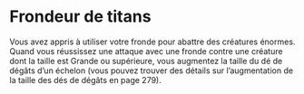 # Frondeur de titans

<p>Vous avez appris à utiliser votre fronde pour abattre des créatures énormes. Quand vous réussissez une attaque avec une fronde contre une créature dont la taille est Grande ou supérieure, vous augmentez la taille du dé de dégâts d’un échelon (vous pouvez trouver des détails sur l’augmentation de la taille des dés de dégâts en page 279).</p>